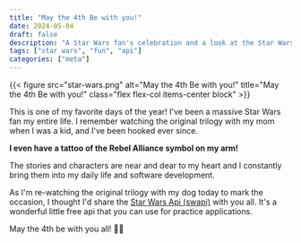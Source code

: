 ```yaml
---
title: "May the 4th Be with you!"
date: 2024-05-04
draft: false
description: "A Star Wars fan's celebration and a look at the Star Wars API (swapi)."
tags: ["star wars", "fun", "api"]
categories: ["meta"]
---
```


{{< figure src="star-wars.png" alt="May the 4th Be with you!" title="May the 4th Be with you!" class="flex flex-col items-center block" >}}

This is one of my favorite days of the year! I've been a massive Star Wars fan 
my entire life. I remember watching the original trilogy with my mom when I was
a kid, and I've been hooked ever since. 

**I even have a tattoo of the Rebel Alliance symbol on my arm!**

The stories and characters are near and dear to my heart and I constantly bring
them into my daily life and software development. 

As I'm re-watching the original trilogy with my dog today to mark the occasion,
I thought I'd share the [Star Wars Api (swapi)](https://swapi.dev/) with you all.
It's a wonderful little free api that you can use for practice applications. 

May the 4th be with you all! 🌌🚀
